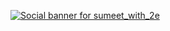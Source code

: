 [![Social banner for sumeet_with_2e](https://github.com/sumeet-with-2e/SumeetPachauri/blob/6048933b779feea101dc947f6c98d80cfc33cf09/Sumeet%20Pachauri.svg)](https://sumeet_with_2e.github.io)
